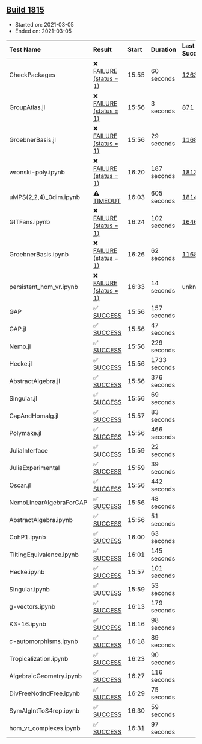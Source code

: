 ## [Build 1815](https://oscarci.mathematik.uni-kl.de/job/oscar-stable/1815/)

* Started on: 2021-03-05
* Ended on: 2021-03-05

| Test Name    | Result | Start | Duration | Last Success | First Failure |
|:-------------|:-------|:------|:---------|:-------------|:--------------|
| CheckPackages | ❌ [FAILURE (status = 1)](https://oscarci.mathematik.uni-kl.de/job/oscar-stable/1815/artifact/logs/build-1815/CheckPackages.log) | 15:55 | 60 seconds | [1263](https://oscarci.mathematik.uni-kl.de/job/oscar-stable/1263/) | [1264](https://oscarci.mathematik.uni-kl.de/job/oscar-stable/1264/) |
| GroupAtlas.jl | ❌ [FAILURE (status = 1)](https://oscarci.mathematik.uni-kl.de/job/oscar-stable/1815/artifact/logs/build-1815/GroupAtlas.jl.log) | 15:56 | 3 seconds | [871](https://oscarci.mathematik.uni-kl.de/job/oscar-stable/871/) | [872](https://oscarci.mathematik.uni-kl.de/job/oscar-stable/872/) |
| GroebnerBasis.jl | ❌ [FAILURE (status = 1)](https://oscarci.mathematik.uni-kl.de/job/oscar-stable/1815/artifact/logs/build-1815/GroebnerBasis.jl.log) | 15:56 | 29 seconds | [1168](https://oscarci.mathematik.uni-kl.de/job/oscar-stable/1168/) | [1169](https://oscarci.mathematik.uni-kl.de/job/oscar-stable/1169/) |
| wronski-poly.ipynb | ❌ [FAILURE (status = 1)](https://oscarci.mathematik.uni-kl.de/job/oscar-stable/1815/artifact/logs/build-1815/wronski-poly.ipynb.log) | 16:20 | 187 seconds | [1813](https://oscarci.mathematik.uni-kl.de/job/oscar-stable/1813/) | [1814](https://oscarci.mathematik.uni-kl.de/job/oscar-stable/1814/) |
| uMPS(2,2,4)_0dim.ipynb | ⚠ [TIMEOUT](https://oscarci.mathematik.uni-kl.de/job/oscar-stable/1815/artifact/logs/build-1815/uMPS-2-2-4-_0dim.ipynb.log) | 16:03 | 605 seconds | [1814](https://oscarci.mathematik.uni-kl.de/job/oscar-stable/1814/) | [1815](https://oscarci.mathematik.uni-kl.de/job/oscar-stable/1815/) |
| GITFans.ipynb | ❌ [FAILURE (status = 1)](https://oscarci.mathematik.uni-kl.de/job/oscar-stable/1815/artifact/logs/build-1815/GITFans.ipynb.log) | 16:24 | 102 seconds | [1646](https://oscarci.mathematik.uni-kl.de/job/oscar-stable/1646/) | [1647](https://oscarci.mathematik.uni-kl.de/job/oscar-stable/1647/) |
| GroebnerBasis.ipynb | ❌ [FAILURE (status = 1)](https://oscarci.mathematik.uni-kl.de/job/oscar-stable/1815/artifact/logs/build-1815/GroebnerBasis.ipynb.log) | 16:26 | 62 seconds | [1168](https://oscarci.mathematik.uni-kl.de/job/oscar-stable/1168/) | [1169](https://oscarci.mathematik.uni-kl.de/job/oscar-stable/1169/) |
| persistent_hom_vr.ipynb | ❌ [FAILURE (status = 1)](https://oscarci.mathematik.uni-kl.de/job/oscar-stable/1815/artifact/logs/build-1815/persistent_hom_vr.ipynb.log) | 16:33 | 14 seconds | unknown | unknown |
| GAP | ✅ [SUCCESS](https://oscarci.mathematik.uni-kl.de/job/oscar-stable/1815/artifact/logs/build-1815/GAP.log) | 15:56 | 157 seconds |  |  |
| GAP.jl | ✅ [SUCCESS](https://oscarci.mathematik.uni-kl.de/job/oscar-stable/1815/artifact/logs/build-1815/GAP.jl.log) | 15:56 | 47 seconds |  |  |
| Nemo.jl | ✅ [SUCCESS](https://oscarci.mathematik.uni-kl.de/job/oscar-stable/1815/artifact/logs/build-1815/Nemo.jl.log) | 15:56 | 229 seconds |  |  |
| Hecke.jl | ✅ [SUCCESS](https://oscarci.mathematik.uni-kl.de/job/oscar-stable/1815/artifact/logs/build-1815/Hecke.jl.log) | 15:56 | 1733 seconds |  |  |
| AbstractAlgebra.jl | ✅ [SUCCESS](https://oscarci.mathematik.uni-kl.de/job/oscar-stable/1815/artifact/logs/build-1815/AbstractAlgebra.jl.log) | 15:56 | 376 seconds |  |  |
| Singular.jl | ✅ [SUCCESS](https://oscarci.mathematik.uni-kl.de/job/oscar-stable/1815/artifact/logs/build-1815/Singular.jl.log) | 15:56 | 69 seconds |  |  |
| CapAndHomalg.jl | ✅ [SUCCESS](https://oscarci.mathematik.uni-kl.de/job/oscar-stable/1815/artifact/logs/build-1815/CapAndHomalg.jl.log) | 15:57 | 83 seconds |  |  |
| Polymake.jl | ✅ [SUCCESS](https://oscarci.mathematik.uni-kl.de/job/oscar-stable/1815/artifact/logs/build-1815/Polymake.jl.log) | 15:56 | 466 seconds |  |  |
| JuliaInterface | ✅ [SUCCESS](https://oscarci.mathematik.uni-kl.de/job/oscar-stable/1815/artifact/logs/build-1815/JuliaInterface.log) | 15:59 | 22 seconds |  |  |
| JuliaExperimental | ✅ [SUCCESS](https://oscarci.mathematik.uni-kl.de/job/oscar-stable/1815/artifact/logs/build-1815/JuliaExperimental.log) | 15:59 | 39 seconds |  |  |
| Oscar.jl | ✅ [SUCCESS](https://oscarci.mathematik.uni-kl.de/job/oscar-stable/1815/artifact/logs/build-1815/Oscar.jl.log) | 15:56 | 442 seconds |  |  |
| NemoLinearAlgebraForCAP | ✅ [SUCCESS](https://oscarci.mathematik.uni-kl.de/job/oscar-stable/1815/artifact/logs/build-1815/NemoLinearAlgebraForCAP.log) | 15:56 | 48 seconds |  |  |
| AbstractAlgebra.ipynb | ✅ [SUCCESS](https://oscarci.mathematik.uni-kl.de/job/oscar-stable/1815/artifact/logs/build-1815/AbstractAlgebra.ipynb.log) | 15:56 | 51 seconds |  |  |
| CohP1.ipynb | ✅ [SUCCESS](https://oscarci.mathematik.uni-kl.de/job/oscar-stable/1815/artifact/logs/build-1815/CohP1.ipynb.log) | 16:00 | 63 seconds |  |  |
| TiltingEquivalence.ipynb | ✅ [SUCCESS](https://oscarci.mathematik.uni-kl.de/job/oscar-stable/1815/artifact/logs/build-1815/TiltingEquivalence.ipynb.log) | 16:01 | 145 seconds |  |  |
| Hecke.ipynb | ✅ [SUCCESS](https://oscarci.mathematik.uni-kl.de/job/oscar-stable/1815/artifact/logs/build-1815/Hecke.ipynb.log) | 15:57 | 101 seconds |  |  |
| Singular.ipynb | ✅ [SUCCESS](https://oscarci.mathematik.uni-kl.de/job/oscar-stable/1815/artifact/logs/build-1815/Singular.ipynb.log) | 15:59 | 53 seconds |  |  |
| g-vectors.ipynb | ✅ [SUCCESS](https://oscarci.mathematik.uni-kl.de/job/oscar-stable/1815/artifact/logs/build-1815/g-vectors.ipynb.log) | 16:13 | 179 seconds |  |  |
| K3-16.ipynb | ✅ [SUCCESS](https://oscarci.mathematik.uni-kl.de/job/oscar-stable/1815/artifact/logs/build-1815/K3-16.ipynb.log) | 16:16 | 98 seconds |  |  |
| c-automorphisms.ipynb | ✅ [SUCCESS](https://oscarci.mathematik.uni-kl.de/job/oscar-stable/1815/artifact/logs/build-1815/c-automorphisms.ipynb.log) | 16:18 | 89 seconds |  |  |
| Tropicalization.ipynb | ✅ [SUCCESS](https://oscarci.mathematik.uni-kl.de/job/oscar-stable/1815/artifact/logs/build-1815/Tropicalization.ipynb.log) | 16:23 | 90 seconds |  |  |
| AlgebraicGeometry.ipynb | ✅ [SUCCESS](https://oscarci.mathematik.uni-kl.de/job/oscar-stable/1815/artifact/logs/build-1815/AlgebraicGeometry.ipynb.log) | 16:27 | 116 seconds |  |  |
| DivFreeNotIndFree.ipynb | ✅ [SUCCESS](https://oscarci.mathematik.uni-kl.de/job/oscar-stable/1815/artifact/logs/build-1815/DivFreeNotIndFree.ipynb.log) | 16:29 | 75 seconds |  |  |
| SymAlgIntToS4rep.ipynb | ✅ [SUCCESS](https://oscarci.mathematik.uni-kl.de/job/oscar-stable/1815/artifact/logs/build-1815/SymAlgIntToS4rep.ipynb.log) | 16:30 | 59 seconds |  |  |
| hom_vr_complexes.ipynb | ✅ [SUCCESS](https://oscarci.mathematik.uni-kl.de/job/oscar-stable/1815/artifact/logs/build-1815/hom_vr_complexes.ipynb.log) | 16:31 | 97 seconds |  |  |
